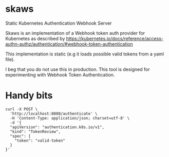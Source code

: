 # skaws

Static Kubernetes Authentication Webhook Server

Skaws is an implementation of a Webhook token auth provider for Kubernetes as
described by https://kubernetes.io/docs/reference/access-authn-authz/authentication/#webhook-token-authentication

This implementation is static (e.g it loads possible valid tokens from a yaml
file).

I beg that you do not use this in production. This tool is designed for
experimenting with Webhook Token Authentication.

# Handy bits

```shell
curl -X POST \
  'http://localhost:8080/authenticate' \
  -H 'Content-Type: application/json; charset=utf-8' \
  -d '{
  "apiVersion": "authentication.k8s.io/v1",
  "kind": "TokenReview",
  "spec": {
    "token": "valid-token"
  }
}'
```